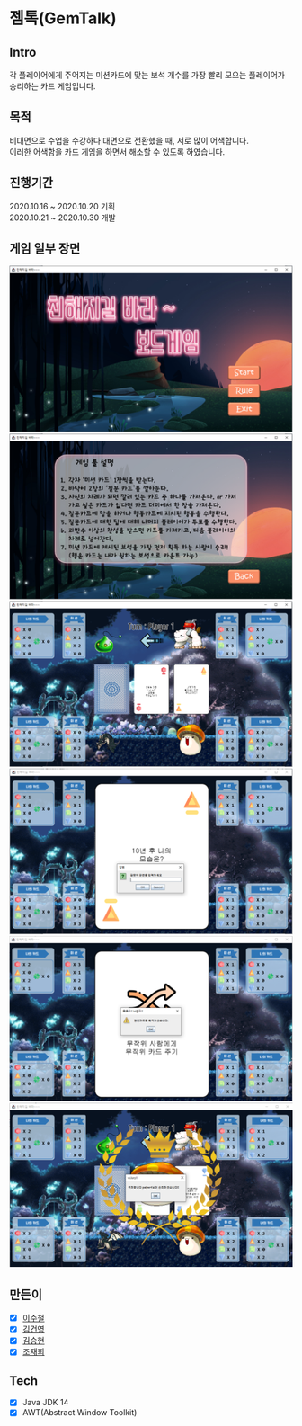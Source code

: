 # 젬톡(GemTalk)

## Intro
각 플레이어에게 주어지는 미션카드에 맞는 보석 개수를 가장 빨리 모으는 플레이어가 승리하는 카드 게임입니다.  

## 목적
비대면으로 수업을 수강하다 대면으로 전환했을 때, 서로 많이 어색합니다.  
이러한 어색함을 카드 게임을 하면서 해소할 수 있도록 하였습니다.  

## 진행기간
2020.10.16 ~ 2020.10.20 기획  
2020.10.21 ~ 2020.10.30 개발

## 게임 일부 장면
![background](./intro/background.png)
![rule](./intro/rule.png)
![game1](./intro/game1.png)
![game2](./intro/game2.png)
![game3](./intro/game3.png)
![game4](./intro/game4.png)

## 만든이
- [x] [이수철](https://github.com/suchel653)
- [x] [김건영](https://github.com/aengun)
- [x] [김승현](https://github.com/Seugnhyun)
- [x] [조재희](https://github.com/cbw1030)

## Tech
- [x] Java JDK 14
- [x] AWT(Abstract Window Toolkit)
